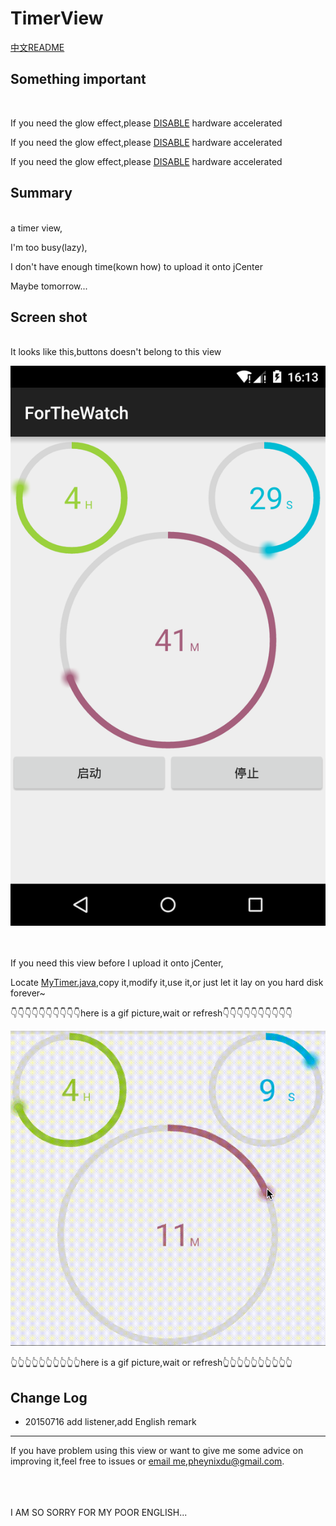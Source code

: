 # TimerView

[中文README](README.md)


## Something important
<br/>

If you need the glow effect,please [DISABLE](http://developer.android.com/guide/topics/graphics/hardware-accel.html) hardware accelerated

If you need the glow effect,please [DISABLE](http://developer.android.com/guide/topics/graphics/hardware-accel.html) hardware accelerated

If you need the glow effect,please [DISABLE](http://developer.android.com/guide/topics/graphics/hardware-accel.html) hardware accelerated




## Summary
<br/>
a timer view,

I'm too busy(lazy),

I don't have enough time(kown how) to upload it onto jCenter

Maybe tomorrow...




## Screen shot
<br/>
It looks like this,buttons doesn't belong to this view

![screen shot](/read_me/screen_shot.png)


<br/><br/>
If you need this view before I upload it onto jCenter,

Locate [MyTimer.java](/app/src/main/java/com/pheynix/forthewatch/MyTimer.java),copy it,modify it,use it,or just let it lay on you hard disk forever~

👇👇👇👇👇👇👇👇👇👇here is a gif picture,wait or refresh👇👇👇👇👇👇👇👇👇👇


![gif](/read_me/screen_record.gif)

👆👆👆👆👆👆👆👆👆👆here is a gif picture,wait or refresh👆👆👆👆👆👆👆👆👆👆





## Change Log


* 20150716 add listener,add English remark


----

If you have problem using this view or want to give me some advice on improving it,feel free to issues or [email me](mailto:pheynixdu@gmail.com),pheynixdu@gmail.com.



<br/><br/><br/>
I AM SO SORRY FOR MY POOR ENGLISH...
